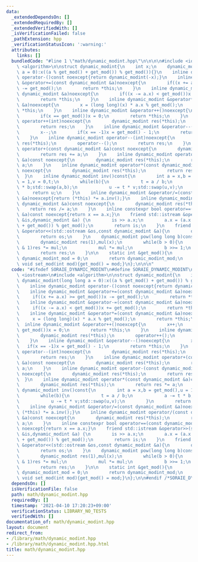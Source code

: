 ```yaml
---
data:
  _extendedDependsOn: []
  _extendedRequiredBy: []
  _extendedVerifiedWith: []
  _isVerificationFailed: false
  _pathExtension: hpp
  _verificationStatusIcon: ':warning:'
  attributes:
    links: []
  bundledCode: "#line 1 \"math/dynamic_modint.hpp\"\n\n\n\n#include <iostream>\n#include\
    \ <algorithm>\n\nstruct dynamic_modint{\n    int x;\n    dynamic_modint(long long\
    \ a = 0):x((a % get_mod() + get_mod()) % get_mod()){}\n    inline dynamic_modint\
    \ operator-()const noexcept{return dynamic_modint(-x);}\n    inline dynamic_modint\
    \ &operator+=(const dynamic_modint &a)noexcept{\n        if((x += a.x) >= get_mod())x\
    \ -= get_mod();\n        return *this;\n    }\n    inline dynamic_modint &operator-=(const\
    \ dynamic_modint &a)noexcept{\n        if((x -= a.x) < get_mod())x += get_mod();\n\
    \        return *this;\n    }\n    inline dynamic_modint &operator*=(const dynamic_modint\
    \ &a)noexcept{\n        x = (long long)(x) * a.x % get_mod();\n        return\
    \ *this;\n    }\n    inline dynamic_modint &operator++()noexcept{\n        x++;\n\
    \        if(x == get_mod())x = 0;\n        return *this;\n    }\n    inline dynamic_modint\
    \ operator++(int)noexcept{\n        dynamic_modint res(*this);\n        operator++();\n\
    \        return res;\n    }\n    inline dynamic_modint &operator--()noexcept{\n\
    \        x--;\n        if(x == -1)x = get_mod() - 1;\n        return *this;\n\
    \    }\n    inline dynamic_modint operator--(int)noexcept{\n        dynamic_modint\
    \ res(*this);\n        operator--();\n        return res;\n    }\n    inline dynamic_modint\
    \ operator+(const dynamic_modint &a)const noexcept{\n        dynamic_modint res(*this);\n\
    \        return res += a;\n    }\n    inline dynamic_modint operator-(const dynamic_modint\
    \ &a)const noexcept{\n        dynamic_modint res(*this);\n        return res -=\
    \ a;\n    }\n    inline dynamic_modint operator*(const dynamic_modint &a)const\
    \ noexcept{\n        dynamic_modint res(*this);\n        return res *= a;\n  \
    \  }\n    inline dynamic_modint inv()const{\n        int a = x,b = get_mod(),u\
    \ = 1,v = 0,t;\n        while(b){\n            t = a / b;\n            a -= t\
    \ * b;std::swap(a,b);\n            u -= t * v;std::swap(u,v);\n        }\n   \
    \     return u;\n    }\n    inline dynamic_modint &operator/=(const dynamic_modint\
    \ &a)noexcept{return (*this) *= a.inv();}\n    inline dynamic_modint operator/(const\
    \ dynamic_modint &a)const noexcept{\n        dynamic_modint res(*this);\n    \
    \    return res /= a;\n    }\n    inline constexpr bool operator==(const dynamic_modint\
    \ &a)const noexcept{return x == a.x;}\n    friend std::istream &operator>>(std::istream\
    \ &is,dynamic_modint &a) {\n        is >> a.x;\n        a.x = (a.x % get_mod()\
    \ + get_mod()) % get_mod();\n        return is;\n    }\n    friend std::ostream\
    \ &operator<<(std::ostream &os,const dynamic_modint &a){\n        os << a.x;\n\
    \        return os;\n    }\n    dynamic_modint pow(long long b)const noexcept{\n\
    \        dynamic_modint res(1),mul(x);\n        while(b > 0){\n            if(b\
    \ & 1)res *= mul;\n            mul *= mul;\n            b >>= 1;\n        }\n\
    \        return res;\n    }\n\n    static int &get_mod(){\n        static int\
    \ dynamic_modint_mod = 0;\n        return dynamic_modint_mod;\n    }\n\n    static\
    \ void set_mod(int mod){get_mod() = mod;}\n};\n\n\n"
  code: "#ifndef SORAIE_DYNAMIC_MODINT\n#define SORAIE_DYNAMIC_MODINT\n\n#include\
    \ <iostream>\n#include <algorithm>\n\nstruct dynamic_modint{\n    int x;\n   \
    \ dynamic_modint(long long a = 0):x((a % get_mod() + get_mod()) % get_mod()){}\n\
    \    inline dynamic_modint operator-()const noexcept{return dynamic_modint(-x);}\n\
    \    inline dynamic_modint &operator+=(const dynamic_modint &a)noexcept{\n   \
    \     if((x += a.x) >= get_mod())x -= get_mod();\n        return *this;\n    }\n\
    \    inline dynamic_modint &operator-=(const dynamic_modint &a)noexcept{\n   \
    \     if((x -= a.x) < get_mod())x += get_mod();\n        return *this;\n    }\n\
    \    inline dynamic_modint &operator*=(const dynamic_modint &a)noexcept{\n   \
    \     x = (long long)(x) * a.x % get_mod();\n        return *this;\n    }\n  \
    \  inline dynamic_modint &operator++()noexcept{\n        x++;\n        if(x ==\
    \ get_mod())x = 0;\n        return *this;\n    }\n    inline dynamic_modint operator++(int)noexcept{\n\
    \        dynamic_modint res(*this);\n        operator++();\n        return res;\n\
    \    }\n    inline dynamic_modint &operator--()noexcept{\n        x--;\n     \
    \   if(x == -1)x = get_mod() - 1;\n        return *this;\n    }\n    inline dynamic_modint\
    \ operator--(int)noexcept{\n        dynamic_modint res(*this);\n        operator--();\n\
    \        return res;\n    }\n    inline dynamic_modint operator+(const dynamic_modint\
    \ &a)const noexcept{\n        dynamic_modint res(*this);\n        return res +=\
    \ a;\n    }\n    inline dynamic_modint operator-(const dynamic_modint &a)const\
    \ noexcept{\n        dynamic_modint res(*this);\n        return res -= a;\n  \
    \  }\n    inline dynamic_modint operator*(const dynamic_modint &a)const noexcept{\n\
    \        dynamic_modint res(*this);\n        return res *= a;\n    }\n    inline\
    \ dynamic_modint inv()const{\n        int a = x,b = get_mod(),u = 1,v = 0,t;\n\
    \        while(b){\n            t = a / b;\n            a -= t * b;std::swap(a,b);\n\
    \            u -= t * v;std::swap(u,v);\n        }\n        return u;\n    }\n\
    \    inline dynamic_modint &operator/=(const dynamic_modint &a)noexcept{return\
    \ (*this) *= a.inv();}\n    inline dynamic_modint operator/(const dynamic_modint\
    \ &a)const noexcept{\n        dynamic_modint res(*this);\n        return res /=\
    \ a;\n    }\n    inline constexpr bool operator==(const dynamic_modint &a)const\
    \ noexcept{return x == a.x;}\n    friend std::istream &operator>>(std::istream\
    \ &is,dynamic_modint &a) {\n        is >> a.x;\n        a.x = (a.x % get_mod()\
    \ + get_mod()) % get_mod();\n        return is;\n    }\n    friend std::ostream\
    \ &operator<<(std::ostream &os,const dynamic_modint &a){\n        os << a.x;\n\
    \        return os;\n    }\n    dynamic_modint pow(long long b)const noexcept{\n\
    \        dynamic_modint res(1),mul(x);\n        while(b > 0){\n            if(b\
    \ & 1)res *= mul;\n            mul *= mul;\n            b >>= 1;\n        }\n\
    \        return res;\n    }\n\n    static int &get_mod(){\n        static int\
    \ dynamic_modint_mod = 0;\n        return dynamic_modint_mod;\n    }\n\n    static\
    \ void set_mod(int mod){get_mod() = mod;}\n};\n\n#endif /*SORAIE_DYNAMIC_MODINT*/"
  dependsOn: []
  isVerificationFile: false
  path: math/dynamic_modint.hpp
  requiredBy: []
  timestamp: '2021-04-10 17:20:23+09:00'
  verificationStatus: LIBRARY_NO_TESTS
  verifiedWith: []
documentation_of: math/dynamic_modint.hpp
layout: document
redirect_from:
- /library/math/dynamic_modint.hpp
- /library/math/dynamic_modint.hpp.html
title: math/dynamic_modint.hpp
---
```

